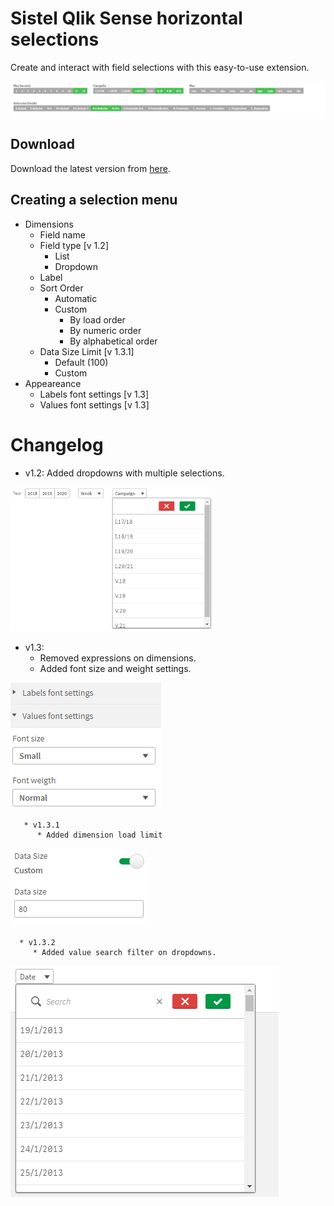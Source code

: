 # Sistel Qlik Sense horizontal selections

Create and interact with field selections with this easy-to-use extension.

<img src="https://github.com/JordiFerrerB/sis-horizontalselector/blob/main/imgs/example.PNG" alt="Selections example" width="750">

## Download

Download the latest version from [here](https://github.com/JordiFerrerB/sis-horizontalselector/raw/main/build/sis-horizontalselector.zip).

## Creating a selection menu

* Dimensions
    * Field name
    * Field type [v 1.2]
      * List
      * Dropdown
    * Label
    * Sort Order
        * Automatic
        * Custom
            * By load order
            * By numeric order
            * By alphabetical order
    * Data Size Limit [v 1.3.1]
       * Default (100)
       * Custom
* Appeareance
   * Labels font settings [v 1.3]
   * Values font settings [v 1.3]


# Changelog

   * v1.2: Added dropdowns with multiple selections.

   <img src="https://github.com/JordiFerrerB/sis-horizontalselector/blob/main/imgs/dropdown-example.PNG" alt="Dropdown example" width="325">

   * v1.3: 
      * Removed expressions on dimensions.
      * Added font size and weight settings.

   <img src="https://github.com/JordiFerrerB/sis-horizontalselector/blob/main/imgs/font-settings.PNG">

       * v1.3.1
          * Added dimension load limit

   <img src="https://github.com/JordiFerrerB/sis-horizontalselector/blob/main/imgs/data-limit-example.PNG">


      * v1.3.2
         * Added value search filter on dropdowns.
   
   <img src="https://github.com/JordiFerrerB/sis-horizontalselector/blob/main/imgs/dropdownSearch-example.PNG">

